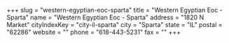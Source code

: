 +++
slug = "western-egyptian-eoc-sparta"
title = "Western Egyptian Eoc - Sparta"
name = "Western Egyptian Eoc - Sparta"
address = "1820 N Market"
cityIndexKey = "city-il-sparta"
city = "Sparta"
state = "IL"
postal = "62286"
website = ""
phone = "618-443-5231"
fax = ""
+++
